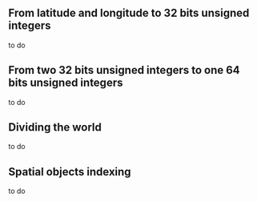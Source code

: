 ## From latitude and longitude to 32 bits unsigned integers
to do
## From two 32 bits unsigned integers to one 64 bits unsigned integers
to do
## Dividing the world
to do
## Spatial objects indexing
to do
